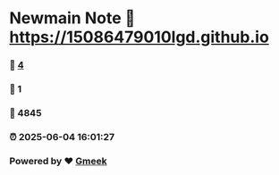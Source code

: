 # Newmain Note :link: https://15086479010lgd.github.io 
### :page_facing_up: [4](https://15086479010lgd.github.io/tag.html) 
### :speech_balloon: 1 
### :hibiscus: 4845 
### :alarm_clock: 2025-06-04 16:01:27 
### Powered by :heart: [Gmeek](https://github.com/Meekdai/Gmeek)
